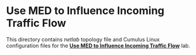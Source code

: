 # Use MED to Influence Incoming Traffic Flow

This directory contains *netlab* topology file and Cumulus Linux configuration files for the **[Use MED to Influence Incoming Traffic Flow](https://bgplabs.net/policy/6-med/)** lab.
